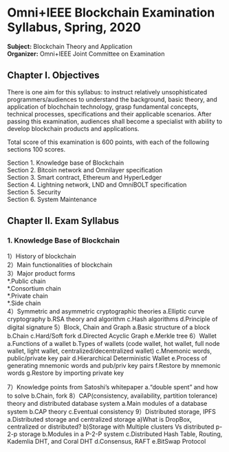 # Omni+IEEE Blockchain Examination Syllabus, Spring, 2020

**Subject:**  Blockchain Theory and Application    
**Organizer:** Omni+IEEE Joint Committee on Examination  

## Chapter I. Objectives  
There is one aim for this syllabus: to instruct relatively unsophisticated programmers/audiences to understand the background, basic theory, and application of blochchain technology, grasp fundamental concepts, technical processes, specifications and their applicable scenarios. After passing this examination, audiences shall become a specialist with ability to develop blockchain products and applications. 

Total score of this examination is 600 points, with each of the following sections 100 scores.  

Section 1. Knowledge base of Blockchain        
Section 2. Bitcoin network and Omnilayer specification  
Section 3. Smart contract, Ethereum and HyperLedger  
Section 4. Lightning network, LND and OmniBOLT specification  
Section 5. Security    
Section 6. System Maintenance  

## Chapter II. Exam Syllabus  

### 1. Knowledge Base of Blockchain

1）History of blockchain  
2）Main functionalities of blockchain  
3）Major product forms   
    *.Public chain  
    *.Consortium chain  
    *.Private chain  
    *.Side chain  
4）Symmetric and asymmetric cryptographic theories
a.Elliptic curve cryptography
b.RSA theory and algorithm 
c.Hash algorithms
d.Principle of digital signature
5）Block, Chain and Graph
a.Basic structure of a block
b.Chain
c.Hard/Soft fork
d.Directed Acyclic Graph
e.Merkle tree
6）Wallet
a.Functions of a wallet
b.Types of wallets (code wallet, hot wallet, full node wallet, light wallet, centralized/decentralized wallet)
c.Mnemonic words, public/private key pair
d.Hierarchical Deterministic Wallet
e.Process of generating mnemonic words and pub/priv key pairs
f.Restore by mnemonic words
g.Restore by importing private key

7）Knowledge points from Satoshi’s whitepaper
a.“double spent” and how to solve
b.Chain, fork
8）CAP(consistency, availability, partition tolerance) theory and distributed database system
a.Main modules of a database system
b.CAP theory
c.Eventual consistency
9）Distributed storage, IPFS
a.Distributed storage and centralized storage
a)What is DropBox, centralized or distributed?
b)Storage with Multiple clusters Vs distributed p-2-p storage
b.Modules in a P-2-P system
c.Distributed Hash Table, Routing, Kademlia DHT, and Coral DHT 
d.Consensus, RAFT
e.BitSwap Protocol
